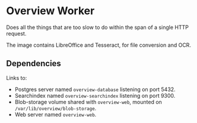 Overview Worker
===============

Does all the things that are too slow to do within the span of a single HTTP
request.

The image contains LibreOffice and Tesseract, for file conversion and OCR.

## Dependencies

Links to:
- Postgres server named `overview-database` listening on port 5432.
- Searchindex named `overview-searchindex` listening on port 9300.
- Blob-storage volume shared with `overview-web`, mounted on `/var/lib/overview/blob-storage`.
- Web server named `overview-web`.
